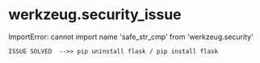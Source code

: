 # werkzeug.security_issue
ImportError: cannot import name 'safe_str_cmp' from 'werkzeug.security' 


    ISSUE SOLVED  -->> pip uninstall flask / pip install flask
